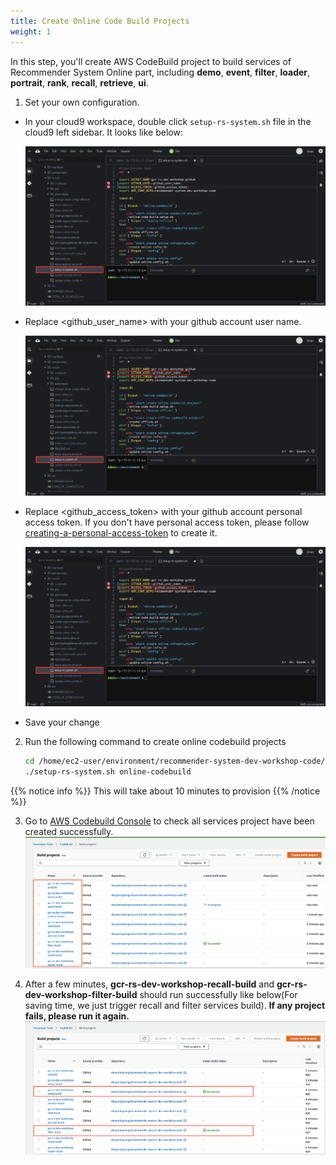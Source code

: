 ```yaml
---
title: Create Online Code Build Projects
weight: 1
---
```


In this step, you'll create AWS CodeBuild project to build services of Recommender System Online part, including **demo**, **event**, **filter**, **loader**, **portrait**, **rank**, **recall**, **retrieve**, **ui**.

1. Set your own configuration.
- In your cloud9 workspace, double click `setup-rs-system.sh` file in the cloud9 left sidebar. It looks like below:
  
    ![Update Codebuild Config](/images/update-codebuild-config.png)

- Replace <github_user_name> with your github account user name.

    ![Update Codebuild Github user](/images/update-codebuild-github-user.png)

- Replace <github_access_token> with your github account personal access token. If you don't have personal access token, please follow [creating-a-personal-access-token](https://docs.github.com/en/github/authenticating-to-github/keeping-your-account-and-data-secure/creating-a-personal-access-token) to create it. 

    ![Update Codebuild Access Token](/images/update-codebuild-access-token.png)

- Save your change

2. Run the following command to create online codebuild projects

    ```sh
    cd /home/ec2-user/environment/recommender-system-dev-workshop-code/scripts
    ./setup-rs-system.sh online-codebuild
    ```
    
{{% notice info %}}
This will take about 10 minutes to provision
{{% /notice %}}

3. Go to [AWS Codebuild Console](https://console.aws.amazon.com/codesuite/codebuild/home) to check all services project have been created successfully.
    ![Codebuild Created](/images/codebuild-created.png)

4. After a few minutes, **gcr-rs-dev-workshop-recall-build** and **gcr-rs-dev-workshop-filter-build** should run successfully like below(For saving time, we just trigger recall and filter services build). **If any project fails, please run it again.**
    ![Codebuild Succeed](/images/codebuild-successfully.png)
